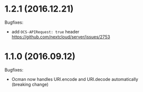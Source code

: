 # 1.2.1 (2016.12.21)
Bugfixes:
  * add `OCS-APIRequest: true` header https://github.com/nextcloud/server/issues/2753

# 1.1.0 (2016.09.12)
Bugfixes:
  * Ocman now handles URI.encode and URI.decode automatically (breaking change)
